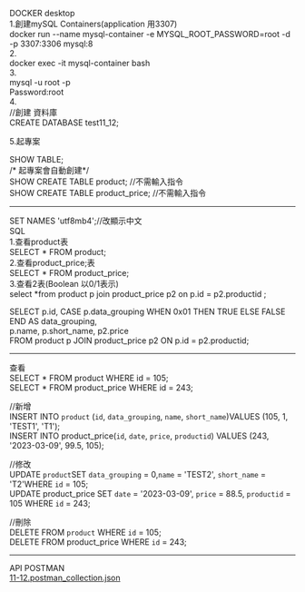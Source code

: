 DOCKER desktop  
1.創建mySQL Containers(application 用3307)  
docker run --name mysql-container -e MYSQL_ROOT_PASSWORD=root -d -p 3307:3306 mysql:8  
2.  
docker exec -it mysql-container bash  
3.  
mysql -u root -p  
Password:root  
4.  
//創建 資料庫  
CREATE DATABASE test11_12;  

5.起專案  

SHOW TABLE;  
/* 起專案會自動創建*/  
SHOW CREATE TABLE product; //不需輸入指令  
SHOW CREATE TABLE product_price; //不需輸入指令  

---------------------------------------------------------------------------------------------  
SET NAMES 'utf8mb4';//改顯示中文  
SQL  
1.查看product表  
SELECT * FROM product;  
2.查看product_price;表  
SELECT * FROM product_price;  
3.查看2表(Boolean  以0/1表示)  
select *from product p join product_price p2 on p.id = p2.productid ;  

SELECT 
    p.id,
    CASE p.data_grouping
        WHEN 0x01 THEN TRUE
        ELSE FALSE
    END AS data_grouping,  
    p.name,
    p.short_name,
    p2.price  
FROM product p
JOIN product_price p2 ON p.id = p2.productid;

---------------------------------------------------------------------------------------------

查看  
SELECT * FROM product WHERE id = 105;  
SELECT * FROM product_price WHERE id = 243;  

//新增  
INSERT INTO `product` (`id`, `data_grouping`, `name`, `short_name`)VALUES (105, 1, 'TEST1', 'T1');  
INSERT INTO product_price(`id`, `date`, `price`, `productid`) VALUES (243, '2023-03-09', 99.5, 105);  

//修改  
UPDATE `product`SET `data_grouping` = 0,`name` = 'TEST2', `short_name` = 'T2'WHERE `id` = 105;  
UPDATE product_price SET `date` = '2023-03-09', `price` = 88.5, `productid` = 105 WHERE `id` = 243;  

//刪除  
DELETE FROM `product` WHERE `id` = 105;  
DELETE FROM product_price WHERE `id` = 243;  

---------------------------------------------------------------------------------------------
API POSTMAN  
[11-12.postman_collection.json](https://github.com/user-attachments/files/17746530/11-12.postman_collection.json)












